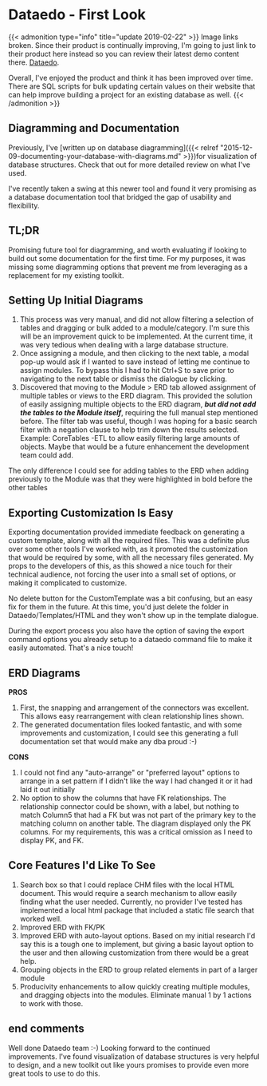 # Dataedo - First Look


{{&lt; admonition type=&#34;info&#34; title=&#34;update 2019-02-22&#34; &gt;}}
Image links broken. Since their product is continually improving, I&#39;m going to just link to their product here instead so you can review their latest demo content there. [Dataedo](http://bit.ly/2U1OkgV).

Overall, I&#39;ve enjoyed the product and think it has been improved over time. There are SQL scripts for bulk updating certain values on their website that can help improve building a project for an existing database as well.
{{&lt; /admonition &gt;}}


## Diagramming and Documentation

Previously, I&#39;ve [written up on database diagramming]({{&lt; relref &#34;2015-12-09-documenting-your-database-with-diagrams.md&#34; &gt;}})for visualization of database structures. Check that out for more detailed review on what I&#39;ve used.

I&#39;ve recently taken a swing at this newer tool and found it very promising as a database documentation tool that bridged the gap of usability and flexibility.

## TL;DR

Promising future tool for diagramming, and worth evaluating if looking to build out some documentation for the first time. For my purposes, it was missing some diagramming options that prevent me from leveraging as a replacement for my existing toolkit.

## Setting Up Initial Diagrams

1.  This process was very manual, and did not allow filtering a selection of tables and dragging or bulk added to a module/category. I&#39;m sure this will be an improvement quick to be implemented. At the current time, it was very tedious when dealing with a large database structure.
2.  Once assigning a module, and then clicking to the next table, a modal pop-up would ask if I wanted to save instead of letting me continue to assign modules. To bypass this I had to hit Ctrl&#43;S to save prior to navigating to the next table or dismiss the dialogue by clicking.
3.  Discovered that moving to the Module &gt; ERD tab allowed assignment of multiple tables or views to the ERD diagram. This provided the solution of easily assigning multiple objects to the ERD diagram, **_but did not add the tables to the Module itself_**, requiring the full manual step mentioned before. The filter tab was useful, though I was hoping for a basic search filter with a negation clause to help trim down the results selected. Example: CoreTables -ETL to allow easily filtering large amounts of objects. Maybe that would be a future enhancement the development team could add.

The only difference I could see for adding tables to the ERD when adding previously to the Module was that they were highlighted in bold before the other tables

## Exporting Customization Is Easy

Exporting documentation provided immediate feedback on generating a custom template, along with all the required files. This was a definite plus over some other tools I&#39;ve worked with, as it promoted the customization that would be required by some, with all the necessary files generated. My props to the developers of this, as this showed a nice touch for their technical audience, not forcing the user into a small set of options, or making it complicated to customize.

No delete button for the CustomTemplate was a bit confusing, but an easy fix for them in the future. At this time, you&#39;d just delete the folder in Dataedo/Templates/HTML and they won&#39;t show up in the template dialogue.

During the export process you also have the option of saving the export command options you already setup to a dataedo command file to make it easily automated. That&#39;s a nice touch!

## ERD Diagrams

**PROS**

1.  First, the snapping and arrangement of the connectors was excellent. This allows easy rearrangement with clean relationship lines shown.
2.  The generated documentation files looked fantastic, and with some improvements and customization, I could see this generating a full documentation set that would make any dba proud :-)

**CONS**

1.  I could not find any &#34;auto-arrange&#34; or &#34;preferred layout&#34; options to arrange in a set pattern if I didn&#39;t like the way I had changed it or it had laid it out initially
2.  No option to show the columns that have FK relationships. The relationship connector could be shown, with a label, but nothing to match Column5 that had a FK but was not part of the primary key to the matching column on another table. The diagram displayed only the PK columns. For my requirements, this was a critical omission as I need to display PK, and FK.

## Core Features I&#39;d Like To See

1.  Search box so that I could replace CHM files with the local HTML document. This would require a search mechanism to allow easily finding what the user needed. Currently, no provider I&#39;ve tested has implemented a local html package that included a static file search that worked well.
2.  Improved ERD with FK/PK
3.  Improved ERD with auto-layout options. Based on my initial research I&#39;d say this is a tough one to implement, but giving a basic layout option to the user and then allowing customization from there would be a great help.
4.  Grouping objects in the ERD to group related elements in part of a larger module
5.  Producivity enhancements to allow quickly creating multiple modules, and dragging objects into the modules. Eliminate manual 1 by 1 actions to work with those.

## end comments

Well done Dataedo team :-) Looking forward to the continued improvements. I&#39;ve found visualization of database structures is very helpful to design, and a new toolkit out like yours promises to provide even more great tools to use to do this.

